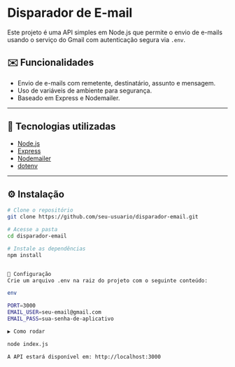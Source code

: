 # Disparador de E-mail

Este projeto é uma API simples em Node.js que permite o envio de e-mails usando o serviço do Gmail com autenticação segura via `.env`.

## ✉️ Funcionalidades

- Envio de e-mails com remetente, destinatário, assunto e mensagem.
- Uso de variáveis de ambiente para segurança.
- Baseado em Express e Nodemailer.

---

## 🚀 Tecnologias utilizadas

- [Node.js](https://nodejs.org/)
- [Express](https://expressjs.com/)
- [Nodemailer](https://nodemailer.com/)
- [dotenv](https://www.npmjs.com/package/dotenv)

---

## ⚙️ Instalação

```bash
# Clone o repositório
git clone https://github.com/seu-usuario/disparador-email.git

# Acesse a pasta
cd disparador-email

# Instale as dependências
npm install


🔐 Configuração
Crie um arquivo .env na raiz do projeto com o seguinte conteúdo:

env

PORT=3000
EMAIL_USER=seu-email@gmail.com
EMAIL_PASS=sua-senha-de-aplicativo

▶️ Como rodar

node index.js

A API estará disponível em: http://localhost:3000
